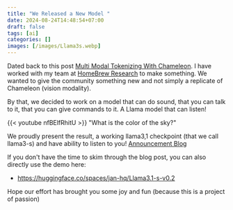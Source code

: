 ```yaml
---
title: "We Released a New Model "
date: 2024-08-24T14:48:54+07:00
draft: false
tags: [ai]
categories: []
images: [/images/Llama3s.webp]
---
```

Dated back to this post [Multi Modal Tokenizing With Chameleon](../multi-modal-tokenizing-with-chameleon/). I have worked with my team at [HomeBrew Research](https://homebrew.ltd/) to make something. We wanted to give the community something new and not simply a replicate of Chameleon (vision modality).

By that, we decided to work on a model that can do sound, that you can talk to it, that you can give commands to it. A Llama model that can listen!

{{< youtube nfBElfRhitU >}}
"What is the color of the sky?"

We proudly present the result, a working llama3,1 checkpoint (that we call llama3-s) and have ability to listen to you!
[Announcement Blog](https://homebrew.ltd/blog/llama3-just-got-ears)

If you don't have the time to skim through the blog post, you can also directly use the demo here:
- https://huggingface.co/spaces/jan-hq/Llama3.1-s-v0.2

Hope our effort has brought you some joy and fun (because this is a project of passion)
